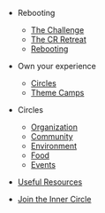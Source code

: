 - Rebooting

  - [The Challenge](introduction.md)
  - [The CR Retreat](more-pages.md)
  - [Rebooting](custom-navbar.md)

- Own your experience

  - [Circles](themes.md)
  - [Theme Camps](camps.md)


- Circles

  - [Organization](deploy.md)
  - [Community](helpers.md)
  - [Environment](vue.md)
  - [Food](cdn.md)
  - [Events](pwa.md)

- [Useful Resources](awesome.md)
- [Join the Inner Circle](changelog.md)
